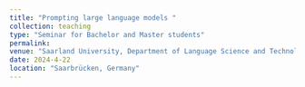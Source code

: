 ```yaml
---
title: "Prompting large language models "
collection: teaching
type: "Seminar for Bachelor and Master students"
permalink:
venue: "Saarland University, Department of Language Science and Technology"
date: 2024-4-22
location: "Saarbrücken, Germany"
---
```

